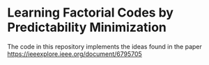 # Learning Factorial Codes by Predictability Minimization 

The code in this repository implements the ideas found in the paper https://ieeexplore.ieee.org/document/6795705
